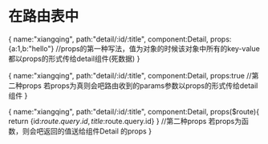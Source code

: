  # 在路由表中
 {
    name:"xiangqing",
    path:"detail/:id/:title",
    component:Detail,
    props:{a:1,b:"hello"}
    //props的第一种写法，值为对象的时候该对象中所有的key-value都以props的形式传给detail组件(死数据)
 }

 {
    name:"xiangqing",
    path:"detail/:id/:title",
    component:Detail,
    props:true
    //第二种props 若props为真则会吧路由收到的params参数以props的形式传给detail组件
 }

  {
    name:"xiangqing",
    path:"detail/:id/:title",
    component:Detail,
    props($route){
        return {id:$route.query.id,title:$route.query.id}
    }
    //第二种props 若props为函数，则会吧返回的值送给组件Detail 的props
 }